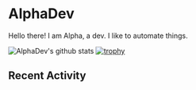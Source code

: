 # AlphaDev
Hello there! I am Alpha, a dev. I like to automate things.
<!--
**TheAlphaDev/thealphadev** is a ✨ _special_ ✨ repository because its `README.md` (this file) appears on your GitHub profile.

Here are some ideas to get you started:

- 🔭 I’m currently working on ...
- 🌱 I’m currently learning ...
- 👯 I’m looking to collaborate on ...
- 🤔 I’m looking for help with ...
- 💬 Ask me about ...
- 📫 How to reach me: ...
- 😄 Pronouns: ...
- ⚡ Fun fact: ...
-->

![AlphaDev's github stats](https://github-readme-stats.vercel.app/api?username=TheAlphaDev&show_icons=true&title_color=fff&icon_color=79ff97&text_color=9f9f9f&bg_color=151515)
[![trophy](https://github-profile-trophy.vercel.app/?username=TheAlphaDev)](https://github.com/ryo-ma/github-profile-trophy)
## Recent Activity
<!--START_SECTION:activity-->
